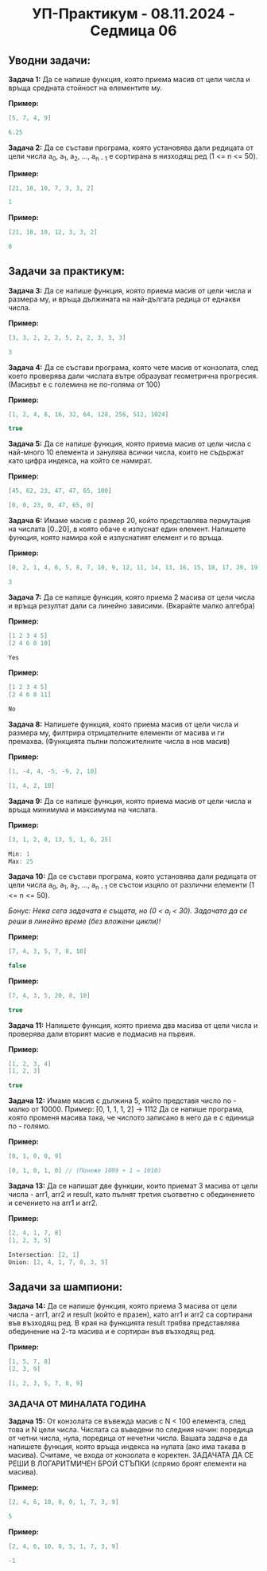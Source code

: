<h1 align="center">УП-Практикум - 08.11.2024 - Седмица 06 </h1>

## Уводни задачи:

**Задача 1:** Да се напише функция, която приема масив от цели числа и връща средната стойност на елементите му.

**Пример:**

```c++
[5, 7, 4, 9]
```

```c++
6.25
```

**Задача 2:** Да се състави програма, която установява дали редицата от цели числа  a<sub>0</sub>, a<sub>1</sub>, a<sub>2</sub>, …, a<sub>n - 1</sub>  е сортирана в низходящ ред (1 <= n <= 50).

**Пример:**

```c++
[21, 18, 10, 7, 3, 3, 2]
```

```c++
1
```

**Пример:**

```c++
[21, 18, 10, 12, 3, 3, 2]
```

```c++
0
```

## Задачи за практикум:

**Задача 3:** Да се напише функция, която приема масив от цели числа и размера му, и връща дължината на най-дългата редица от еднакви числа.

**Пример:**

```c++
[3, 3, 2, 2, 2, 5, 2, 2, 3, 3, 3]
```

```c++
3
```

**Задача 4:** Да се състави програма, която чете масив от конзолата, след което проверява дали числата вътре образуват геометрична прогресия. (Масивът е с големина не по-голяма от 100)

**Пример:**

```c++
[1, 2, 4, 8, 16, 32, 64, 128, 256, 512, 1024]
```

```c++
true
```

**Задача 5:** Да се напише функция, която приема масив от цели числа с най-много 10 елемента и занулява всички числа, които не съдържат като цифра индекса, на който се намират.

**Пример:**

```c++
[45, 62, 23, 47, 47, 65, 100]
```

```c++
[0, 0, 23, 0, 47, 65, 0]
```

**Задача 6:** Имаме масив с размер 20, който представлява пермутация на числата [0..20], в която обаче е изпуснат един елемент. Напишете функция, която намира кой е изпуснатият елемент и го връща.

**Пример:**

```c++
[0, 2, 1, 4, 6, 5, 8, 7, 10, 9, 12, 11, 14, 13, 16, 15, 18, 17, 20, 19]
```

```c++
3
```

**Задача 7:** Да се напише функция, която приема 2 масива от цели числа и връща резултат дали са линейно зависими. (Вкарайте малко алгебра)

**Пример:**

```c++
[1 2 3 4 5]
[2 4 6 8 10]
```

```c++
Yes
```

**Пример:**

```c++
[1 2 3 4 5]
[2 4 6 8 11]
```

```c++
No
```

**Задача 8:** Напишете функция, която приема масив от цели числа и размера му, филтрира отрицателните елементи от масива и ги премахва. (Функцията пълни положителните числа в нов масив)

**Пример:**

```c++
[1, -4, 4, -5, -9, 2, 10]
```

```c++
[1, 4, 2, 10]
```

**Задача 9:** Да се напише функция, която приема масив от цели числа и връща минимума и максимума на числата.

**Пример:**

```c++
[3, 1, 2, 8, 13, 5, 1, 6, 25]
```

```c++
Min: 1
Max: 25
```

**Задача 10:** Да се състави програма, която установява дали редицата от цели числа  a<sub>0</sub>, a<sub>1</sub>, a<sub>2</sub>, …, a<sub>n - 1</sub> се състои изцяло от различни елементи (1 <= n <= 50). 

*Бонус: Нека сега задачата е същата, но (0 < a<sub>i</sub> < 30). Задачата да се реши в линейно време (без вложени цикли)!*

**Пример:**

```c++
[7, 4, 3, 5, 7, 8, 10]
```

```c++
false
```

**Пример:**

```c++
[7, 4, 3, 5, 20, 8, 10]
```

```c++
true
```

**Задача 11:** Напишете функция, която приема два масива от цели числа и проверява дали вторият масив е подмасив на първия.

**Пример:**

```c++
[1, 2, 3, 4]
[1, 2, 3]
```

```c++
true
```

**Задача 12:** Имаме масив с дължина 5, който представя число по - малко от 10000. Пример: [0, 1, 1, 1, 2] -> 1112 Да се напише програма, която променя масива така, че числото записано в него да е с единица по - голямо.

**Пример:**

```c++
[0, 1, 0, 0, 9]
```

```c++
[0, 1, 0, 1, 0] // (Понеже 1009 + 1 = 1010)
```

**Задача 13:** Да се напишат две функции, които приемат 3 масива от цели числа - arr1, arr2 и result, като пълнят третия съответно с обединението и сечението на arr1 и arr2.

**Пример:**

```c++
[2, 4, 1, 7, 8]
[1, 2, 3, 5]
```

```c++
Intersection: [2, 1]
Union: [2, 4, 1, 7, 8, 3, 5]
```

## Задачи за шампиони:

**Задача 14:** Да се напише функция, която приема 3 масива от цели числа - arr1, arr2 и result (който е празен), като arr1 и arr2 са сортирани във възходящ ред. В края на функцията result трябва представлява обединение на 2-та масива и е сортиран във възходящ ред. 

**Пример:**

```c++
[1, 5, 7, 8]
[2, 3, 9]
```

```c++
[1, 2, 3, 5, 7, 8, 9]
```

### ЗАДАЧА ОТ МИНАЛАТА ГОДИНА

**Задача 15:** От конзолата се въвежда масив с N < 100 елемента, след това и N цели числа. Числата са въведени по следния начин: поредица от четни числа, нула, поредица от нечетни числа. Вашата задача е да напишете функция, която връща индекса на нулата (ако има такава в масива). Считаме, че входа от конзолата е коректен. ЗАДАЧАТА ДА СЕ РЕШИ В ЛОГАРИТМИЧЕН БРОЙ СТЪПКИ (спрямо броят елементи на масива).

**Пример:**

```c++
[2, 4, 6, 10, 8, 0, 1, 7, 3, 9]
```

```c++
5
```

**Пример:**

```c++
[2, 4, 6, 10, 8, 5, 1, 7, 3, 9]
```

```c++
-1
```

